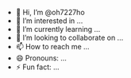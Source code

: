 - 👋 Hi, I’m @oh7227ho
- 👀 I’m interested in ...
- 🌱 I’m currently learning ...
- 💞️ I’m looking to collaborate on ...
- 📫 How to reach me ...
- 😄 Pronouns: ...
- ⚡ Fun fact: ...

<!---
 I’m currently learning
 
oh7227ho/oh7227ho is a ✨ special ✨ repository because its `README.md` (this file) appears on your GitHub profile.
You can click the Preview link to take a look at your changes.
--->
